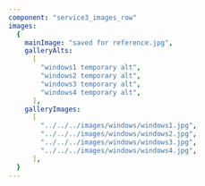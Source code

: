 ```yaml
---
component: "service3_images_row"
images:
  {
    mainImage: "saved for reference.jpg",
    galleryAlts:
      [
        "windows1 temporary alt",
        "windows2 temporary alt",
        "windows3 temporary alt",
        "windows4 temporary alt",
      ],
    galleryImages:
      [
        "../../../images/windows/windows1.jpg",
        "../../../images/windows/windows2.jpg",
        "../../../images/windows/windows3.jpg",
        "../../../images/windows/windows4.jpg",
      ],
  }
---
```

